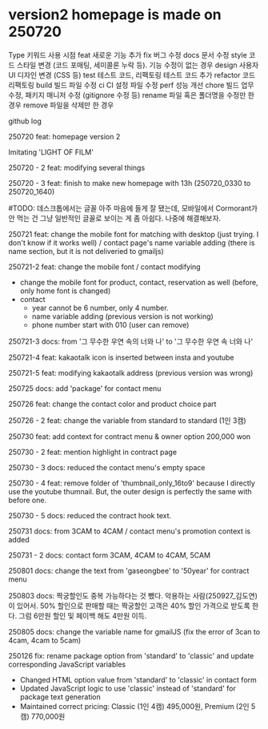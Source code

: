 # version2 homepage is made on 250720




Type        키워드	사용 시점
feat	    새로운 기능 추가
fix	        버그 수정
docs	    문서 수정
style	    코드 스타일 변경 (코드 포매팅, 세미콜론 누락 등). 기능 수정이 없는 경우
design	    사용자 UI 디자인 변경 (CSS 등)
test	    테스트 코드, 리팩토링 테스트 코드 추가
refactor	코드 리팩토링
build	    빌드 파일 수정
ci	        CI 설정 파일 수정
perf	    성능 개선
chore	    빌드 업무 수정, 패키지 매니저 수정 (gitignore 수정 등)
rename	    파일 혹은 폴더명을 수정만 한 경우
remove	    파일을 삭제만 한 경우




github log

250720
feat: homepage version 2

Imitating 'LIGHT OF FILM'


250720 - 2
feat: modifying several things 


250720 - 3
feat: finish to make new homepage with 13h (250720_0330 to 250720_1640)

#TODO: 데스크톱에서는 글꼴 아주 마음에 들게 잘 됐는데, 모바일에서 Cormorant가 안 먹는 건 그냥 일반적인 글꼴로 보이는 게 좀 아쉽다. 나중에 해결해보자.

250721
feat: change the mobile font for matching with desktop (just trying. I don't know if it works well) / contact page's name variable adding (there is name section, but it is not deliveried to gmailjs)

250721-2
feat: change the mobile font / contact modifying
- change the mobile font for product, contact, reservation as well (before, only home font is changed)
- contact 
    - year cannot be 6 number, only 4 number.
    - name variable adding (previous version is not working)
    - phone number start with 010 (user can remove)

250721-3
docs: from '그 무수한 우연 속의 너와 나' to '그 무수한 우연 속 너와 나'

250721-4
feat: kakaotalk icon is inserted between insta and youtube

250721-5
feat: modifying kakaotalk address (previous version was wrong)

250725
docs: add 'package' for contact menu

250726
feat: change the contact color and product choice part

250726 - 2
feat: change the variable from standard to standard (1인 3캠)

250730
feat: add context for contract menu & owner option 200,000 won

250730 - 2
feat: mention highlight in contract page

250730 - 3
docs: reduced the contact menu's empty space 

250730 - 4
feat: remove folder of 'thumbnail_only_16to9' because I directly use the youtube thumnail. But, the outer design is perfectly the same with before one.

250730 - 5
docs: reduced the contract hook text.

250731
docs: from 3CAM to 4CAM / contact menu's promotion context is added

250731 - 2
docs: contact form 3CAM, 4CAM to 4CAM, 5CAM

250801
docs: change the text from 'gaseongbee' to '50year' for contract menu

250803
docs: 짝궁할인도 중복 가능하다는 것 뺐다. 악용하는 사람(250927_김도연)이 있어서. 50% 할인으로 판매할 때는 짝궁할인 고객은 40% 할인 가격으로 받도록 한다. 그럼 6만원 할인 및 페이백 해도 4만원 이득.

250805
docs: change the variable name for gmailJS (fix the error of 3can to 4cam, 4cam to 5cam)

250126
fix: rename package option from 'standard' to 'classic' and update corresponding JavaScript variables
- Changed HTML option value from 'standard' to 'classic' in contact form
- Updated JavaScript logic to use 'classic' instead of 'standard' for package text generation
- Maintained correct pricing: Classic (1인 4캠) 495,000원, Premium (2인 5캠) 770,000원
